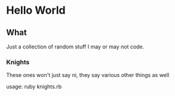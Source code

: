 # Hello World

## What
Just a collection of random stuff I may or may not code.

### Knights
These ones won't just say ni, they say various other things as well

usage:
  ruby knights.rb <what you want them to say>
